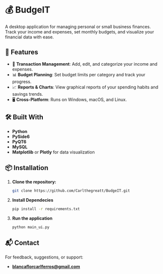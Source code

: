 # 💰 BudgeIT

A desktop application for managing personal or small business finances. Track your income and expenses, set monthly budgets, and visualize your financial data with ease.

## 📌 Features

- 🧾 **Transaction Management**: Add, edit, and categorize your income and expenses.
- 📊 **Budget Planning**: Set budget limits per category and track your progress.
- 📈 **Reports & Charts**: View graphical reports of your spending habits and savings trends.
- 🖥️ **Cross-Platform**: Runs on Windows, macOS, and Linux.

## 🛠 Built With

- **Python**
- **PySide6**
- **PyQT6**
- **MySQL** 
- **Matplotlib** or **Plotly** for data visualization

## 📦 Installation

1. **Clone the repository:**
   ```bash
   git clone https://github.com/Carlthegreatt/BudgeIT.git
2. **Install Dependecies**
    ```bash
    pip install -r requirements.txt
3. **Run the application**
    ```bash
    python main_ui.py
## 📬  Contact
For feedback, suggestions, or support:
- **blancaflorcarlferros@gmail.com**
    
